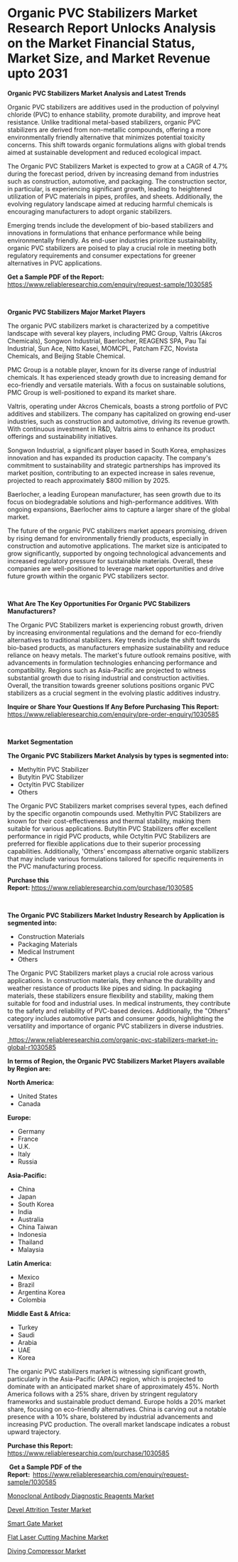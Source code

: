<p><h1>Organic PVC Stabilizers Market Research Report Unlocks Analysis on the Market Financial Status, Market Size, and Market Revenue upto 2031</h1></p><p><strong>Organic PVC Stabilizers Market Analysis and Latest Trends</strong></p>
<p><p>Organic PVC stabilizers are additives used in the production of polyvinyl chloride (PVC) to enhance stability, promote durability, and improve heat resistance. Unlike traditional metal-based stabilizers, organic PVC stabilizers are derived from non-metallic compounds, offering a more environmentally friendly alternative that minimizes potential toxicity concerns. This shift towards organic formulations aligns with global trends aimed at sustainable development and reduced ecological impact.</p><p>The Organic PVC Stabilizers Market is expected to grow at a CAGR of 4.7% during the forecast period, driven by increasing demand from industries such as construction, automotive, and packaging. The construction sector, in particular, is experiencing significant growth, leading to heightened utilization of PVC materials in pipes, profiles, and sheets. Additionally, the evolving regulatory landscape aimed at reducing harmful chemicals is encouraging manufacturers to adopt organic stabilizers. </p><p>Emerging trends include the development of bio-based stabilizers and innovations in formulations that enhance performance while being environmentally friendly. As end-user industries prioritize sustainability, organic PVC stabilizers are poised to play a crucial role in meeting both regulatory requirements and consumer expectations for greener alternatives in PVC applications.</p></p>
<p><strong>Get a Sample PDF of the Report:&nbsp;</strong> <a href="https://www.reliableresearchiq.com/enquiry/request-sample/1030585?utm_campaign=104&utm_medium=2&utm_source=Github&utm_content=ia&utm_term=29102024&utm_id=organic-pvc-stabilizers">https://www.reliableresearchiq.com/enquiry/request-sample/1030585</a></p>
<p>&nbsp;</p>
<p><strong>Organic PVC Stabilizers Major Market Players</strong></p>
<p><p>The organic PVC stabilizers market is characterized by a competitive landscape with several key players, including PMC Group, Valtris (Akcros Chemicals), Songwon Industrial, Baerlocher, REAGENS SPA, Pau Tai Industrial, Sun Ace, Nitto Kasei, MOMCPL, Patcham FZC, Novista Chemicals, and Beijing Stable Chemical. </p><p>PMC Group is a notable player, known for its diverse range of industrial chemicals. It has experienced steady growth due to increasing demand for eco-friendly and versatile materials. With a focus on sustainable solutions, PMC Group is well-positioned to expand its market share.</p><p>Valtris, operating under Akcros Chemicals, boasts a strong portfolio of PVC additives and stabilizers. The company has capitalized on growing end-user industries, such as construction and automotive, driving its revenue growth. With continuous investment in R&D, Valtris aims to enhance its product offerings and sustainability initiatives.</p><p>Songwon Industrial, a significant player based in South Korea, emphasizes innovation and has expanded its production capacity. The company's commitment to sustainability and strategic partnerships has improved its market position, contributing to an expected increase in sales revenue, projected to reach approximately $800 million by 2025.</p><p>Baerlocher, a leading European manufacturer, has seen growth due to its focus on biodegradable solutions and high-performance additives. With ongoing expansions, Baerlocher aims to capture a larger share of the global market.</p><p>The future of the organic PVC stabilizers market appears promising, driven by rising demand for environmentally friendly products, especially in construction and automotive applications. The market size is anticipated to grow significantly, supported by ongoing technological advancements and increased regulatory pressure for sustainable materials. Overall, these companies are well-positioned to leverage market opportunities and drive future growth within the organic PVC stabilizers sector.</p></p>
<p>&nbsp;</p>
<p><strong>What Are The Key Opportunities For Organic PVC Stabilizers Manufacturers?</strong></p>
<p><p>The Organic PVC Stabilizers market is experiencing robust growth, driven by increasing environmental regulations and the demand for eco-friendly alternatives to traditional stabilizers. Key trends include the shift towards bio-based products, as manufacturers emphasize sustainability and reduce reliance on heavy metals. The market's future outlook remains positive, with advancements in formulation technologies enhancing performance and compatibility. Regions such as Asia-Pacific are projected to witness substantial growth due to rising industrial and construction activities. Overall, the transition towards greener solutions positions organic PVC stabilizers as a crucial segment in the evolving plastic additives industry.</p></p>
<p><strong>Inquire or Share Your Questions If Any Before Purchasing This Report:</strong> <a href="https://www.reliableresearchiq.com/enquiry/pre-order-enquiry/1030585?utm_campaign=104&utm_medium=2&utm_source=Github&utm_content=ia&utm_term=29102024&utm_id=organic-pvc-stabilizers">https://www.reliableresearchiq.com/enquiry/pre-order-enquiry/1030585</a></p>
<p>&nbsp;</p>
<p><strong>Market Segmentation</strong></p>
<p><strong>The Organic PVC Stabilizers Market Analysis by types is segmented into:</strong></p>
<p><ul><li>Methyltin PVC Stabilizer</li><li>Butyltin PVC Stabilizer</li><li>Octyltin PVC Stabilizer</li><li>Others</li></ul></p>
<p><p>The Organic PVC Stabilizers market comprises several types, each defined by the specific organotin compounds used. Methyltin PVC Stabilizers are known for their cost-effectiveness and thermal stability, making them suitable for various applications. Butyltin PVC Stabilizers offer excellent performance in rigid PVC products, while Octyltin PVC Stabilizers are preferred for flexible applications due to their superior processing capabilities. Additionally, 'Others' encompass alternative organic stabilizers that may include various formulations tailored for specific requirements in the PVC manufacturing process.</p></p>
<p><strong>Purchase this Report:&nbsp;</strong><a href="https://www.reliableresearchiq.com/purchase/1030585?utm_campaign=104&utm_medium=2&utm_source=Github&utm_content=ia&utm_term=29102024&utm_id=organic-pvc-stabilizers">https://www.reliableresearchiq.com/purchase/1030585</a></p>
<p>&nbsp;</p>
<p><strong>The Organic PVC Stabilizers Market Industry Research by Application is segmented into:</strong></p>
<p><ul><li>Construction Materials</li><li>Packaging Materials</li><li>Medical Instrument</li><li>Others</li></ul></p>
<p><p>The Organic PVC Stabilizers market plays a crucial role across various applications. In construction materials, they enhance the durability and weather resistance of products like pipes and siding. In packaging materials, these stabilizers ensure flexibility and stability, making them suitable for food and industrial uses. In medical instruments, they contribute to the safety and reliability of PVC-based devices. Additionally, the "Others" category includes automotive parts and consumer goods, highlighting the versatility and importance of organic PVC stabilizers in diverse industries.</p></p>
<p><a href="https://www.reliableresearchiq.com/organic-pvc-stabilizers-market-in-global-r1030585?utm_campaign=104&utm_medium=2&utm_source=Github&utm_content=ia&utm_term=29102024&utm_id=organic-pvc-stabilizers">&nbsp;https://www.reliableresearchiq.com/organic-pvc-stabilizers-market-in-global-r1030585</a></p>
<p><strong>In terms of Region, the Organic PVC Stabilizers Market Players available by Region are:</strong></p>
<p>
    <p> <strong> North America: </strong>
        <ul>
            <li>United States</li>
            <li>Canada</li>
        </ul>
        </p> 
    <p> <strong> Europe: </strong>
        <ul>
            <li>Germany</li>
            <li>France</li>
            <li>U.K.</li>
            <li>Italy</li>
            <li>Russia</li>
        </ul>
        </p> 
    <p> <strong> Asia-Pacific: </strong>
        <ul>
            <li>China</li>
            <li>Japan</li>
            <li>South Korea</li>
            <li>India</li>
            <li>Australia</li>
            <li>China Taiwan</li>
            <li>Indonesia</li>
            <li>Thailand</li>
            <li>Malaysia</li>
        </ul>
        </p> 
    <p> <strong> Latin America: </strong>
        <ul>
            <li>Mexico</li>
            <li>Brazil</li>
            <li>Argentina Korea</li>
            <li>Colombia</li>
        </ul>
        </p> 
    <p> <strong> Middle East & Africa: </strong>
        <ul>
            <li>Turkey</li>
            <li>Saudi</li>
            <li>Arabia</li>
            <li>UAE</li>
            <li>Korea</li>
        </ul>
    </p>
    </p>
<p><p>The organic PVC stabilizers market is witnessing significant growth, particularly in the Asia-Pacific (APAC) region, which is projected to dominate with an anticipated market share of approximately 45%. North America follows with a 25% share, driven by stringent regulatory frameworks and sustainable product demand. Europe holds a 20% market share, focusing on eco-friendly alternatives. China is carving out a notable presence with a 10% share, bolstered by industrial advancements and increasing PVC production. The overall market landscape indicates a robust upward trajectory.</p></p>
<p><strong>Purchase this Report: </strong><a href="https://www.reliableresearchiq.com/purchase/1030585?utm_campaign=104&utm_medium=2&utm_source=Github&utm_content=ia&utm_term=29102024&utm_id=organic-pvc-stabilizers">https://www.reliableresearchiq.com/purchase/1030585</a></p>
<p>&nbsp;<strong>Get a Sample PDF of the Report:&nbsp;&nbsp;</strong><a href="https://www.reliableresearchiq.com/enquiry/request-sample/1030585?utm_campaign=104&utm_medium=2&utm_source=Github&utm_content=ia&utm_term=29102024&utm_id=organic-pvc-stabilizers">https://www.reliableresearchiq.com/enquiry/request-sample/1030585</a></p>
<p><strong></strong></p>
<p><p><a href="https://github.com/fadrijbtavist/Market-Research-Report-List-1/blob/main/monoclonal-antibody-diagnostic-reagents-market.md?utm_campaign=104&utm_medium=2&utm_source=Github&utm_content=ia&utm_term=29102024&utm_id=organic-pvc-stabilizers">Monoclonal Antibody Diagnostic Reagents Market</a></p><p><a href="https://issuu.com/reportprime-2/docs/devel-attrition-tester-market-size-_c6d336facfd2eb?utm_campaign=104&utm_medium=2&utm_source=Github&utm_content=ia&utm_term=29102024&utm_id=organic-pvc-stabilizers">Devel Attrition Tester Market</a></p><p><a href="https://www.linkedin.com/pulse/smart-gate-market-analysis-report-global-insights-region-type-53rtc?utm_campaign=104&utm_medium=2&utm_source=Github&utm_content=ia&utm_term=29102024&utm_id=organic-pvc-stabilizers">Smart Gate Market</a></p><p><a href="https://issuu.com/reportprime-2/docs/flat-laser-cutting-machine-market-s_9521e9630737f5?utm_campaign=104&utm_medium=2&utm_source=Github&utm_content=ia&utm_term=29102024&utm_id=organic-pvc-stabilizers">Flat Laser Cutting Machine Market</a></p><p><a href="https://www.linkedin.com/pulse/disruption-innovation-diving-compressor-industry-market-analysis-iawvf?utm_campaign=104&utm_medium=2&utm_source=Github&utm_content=ia&utm_term=29102024&utm_id=organic-pvc-stabilizers">Diving Compressor Market</a></p></p>